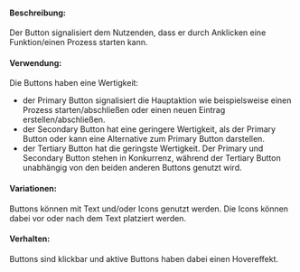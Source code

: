 #### Beschreibung: 
Der Button signalisiert dem Nutzenden, dass er durch Anklicken eine Funktion/einen Prozess starten kann.

#### Verwendung: 
Die Buttons haben eine Wertigkeit:
- der Primary Button signalisiert die Hauptaktion wie beispielsweise einen Prozess starten/abschließen oder einen neuen Eintrag erstellen/abschließen.
- der Secondary Button hat eine geringere Wertigkeit, als der Primary Button oder kann eine Alternative zum Primary Button darstellen.
- der Tertiary Button hat die geringste Wertigkeit.
  Der Primary und Secondary Button stehen in Konkurrenz, während der Tertiary Button unabhängig von den beiden anderen Buttons genutzt wird.

#### Variationen:
Buttons können mit Text und/oder Icons genutzt werden. Die Icons können dabei vor oder nach dem Text platziert werden.

#### Verhalten:
Buttons sind klickbar und aktive Buttons haben dabei einen Hovereffekt.

